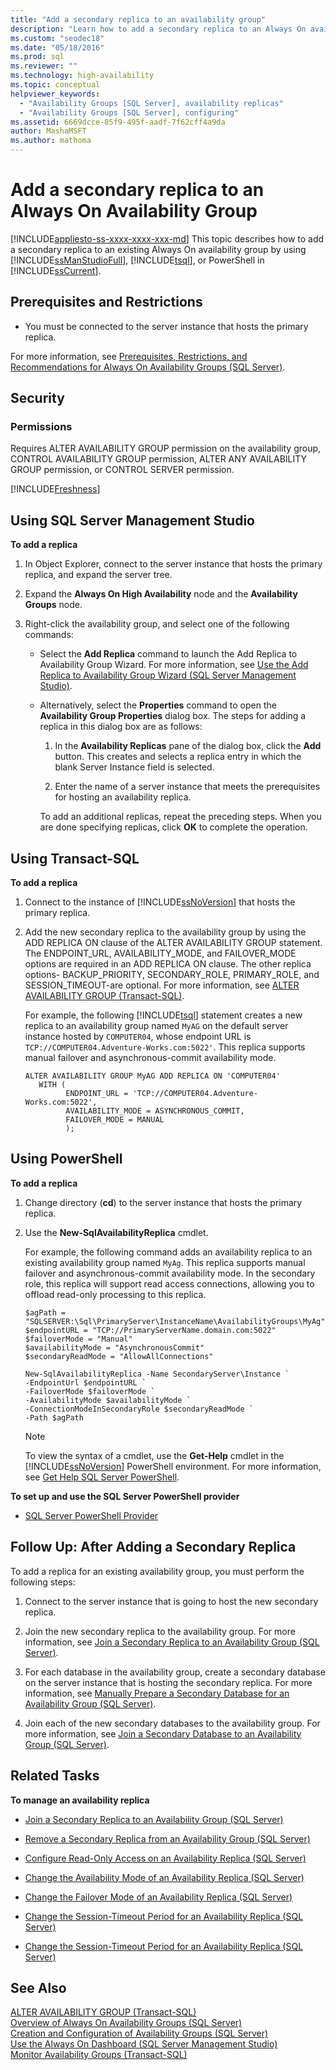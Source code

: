 ```yaml
---
title: "Add a secondary replica to an availability group"
description: "Learn how to add a secondary replica to an Always On availability group using either Transact-SQL (T-SQL), PowerShell, or the Availability Group Wizard in SQL Server Management Studio (SSMS)."
ms.custom: "seodec18"
ms.date: "05/18/2016"
ms.prod: sql
ms.reviewer: ""
ms.technology: high-availability
ms.topic: conceptual
helpviewer_keywords: 
  - "Availability Groups [SQL Server], availability replicas"
  - "Availability Groups [SQL Server], configuring"
ms.assetid: 6669dcce-85f9-495f-aadf-7f62cff4a9da
author: MashaMSFT
ms.author: mathoma
---
```

# Add a secondary replica to an Always On Availability Group
[!INCLUDE[appliesto-ss-xxxx-xxxx-xxx-md](../../../includes/appliesto-ss-xxxx-xxxx-xxx-md.md)]
  This topic describes how to add a secondary replica to an existing Always On availability group by using [!INCLUDE[ssManStudioFull](../../../includes/ssmanstudiofull-md.md)], [!INCLUDE[tsql](../../../includes/tsql-md.md)], or PowerShell in [!INCLUDE[ssCurrent](../../../includes/sscurrent-md.md)].  

  
##  <a name="PrerequisitesRestrictions"></a> Prerequisites and Restrictions  
  
-   You must be connected to the server instance that hosts the primary replica.  
  
 For more information, see [Prerequisites, Restrictions, and Recommendations for Always On Availability Groups &#40;SQL Server&#41;](../../../database-engine/availability-groups/windows/prereqs-restrictions-recommendations-always-on-availability.md).  

##  <a name="Security"></a> Security  
  
###  <a name="Permissions"></a> Permissions  
 Requires ALTER AVAILABILITY GROUP permission on the availability group, CONTROL AVAILABILITY GROUP permission, ALTER ANY AVAILABILITY GROUP permission, or CONTROL SERVER permission.  

[!INCLUDE[Freshness](../../../includes/paragraph-content/fresh-note-steps-feedback.md)]

##  <a name="SSMSProcedure"></a> Using SQL Server Management Studio  
 **To add a replica**  
  
1.  In Object Explorer, connect to the server instance that hosts the primary replica, and expand the server tree.  
  
2.  Expand the **Always On High Availability** node and the **Availability Groups** node.  
  
3.  Right-click the availability group, and select one of the following commands:  
  
    -   Select the **Add Replica** command to launch the Add Replica to Availability Group Wizard. For more information, see [Use the Add Replica to Availability Group Wizard &#40;SQL Server Management Studio&#41;](../../../database-engine/availability-groups/windows/use-the-add-replica-to-availability-group-wizard-sql-server-management-studio.md).  
  
    -   Alternatively, select the **Properties** command to open the **Availability Group Properties** dialog box. The steps for adding a replica in this dialog box are as follows:  
  
        1.  In the **Availability Replicas** pane of the dialog box, click the **Add** button. This creates and selects a replica entry in which the blank Server Instance field is selected.  
  
        2.  Enter the name of a server instance that meets the prerequisites for hosting an availability replica.  
  
         To add an additional replicas, repeat the preceding steps. When you are done specifying replicas, click **OK** to complete the operation.  
  
##  <a name="TsqlProcedure"></a> Using Transact-SQL  
 **To add a replica**  
  
1.  Connect to the instance of [!INCLUDE[ssNoVersion](../../../includes/ssnoversion-md.md)] that hosts the primary replica.  
  
2.  Add the new secondary replica to the availability group by using the ADD REPLICA ON clause of the ALTER AVAILABILITY GROUP statement. The ENDPOINT_URL, AVAILABILITY_MODE, and FAILOVER_MODE options are required in an ADD REPLICA ON clause. The other replica options- BACKUP_PRIORITY, SECONDARY_ROLE, PRIMARY_ROLE, and SESSION_TIMEOUT-are optional. For more information, see [ALTER AVAILABILITY GROUP &#40;Transact-SQL&#41;](../../../t-sql/statements/alter-availability-group-transact-sql.md).  
  
     For example, the following [!INCLUDE[tsql](../../../includes/tsql-md.md)] statement creates a new replica to an availability group named `MyAG` on the default server instance hosted by `COMPUTER04`, whose endpoint URL is `TCP://COMPUTER04.Adventure-Works.com:5022'`. This replica supports manual failover and asynchronous-commit availability mode.  
  
    ```  
    ALTER AVAILABILITY GROUP MyAG ADD REPLICA ON 'COMPUTER04'   
       WITH (  
             ENDPOINT_URL = 'TCP://COMPUTER04.Adventure-Works.com:5022',  
             AVAILABILITY_MODE = ASYNCHRONOUS_COMMIT,  
             FAILOVER_MODE = MANUAL  
             );  
    ```  
  
##  <a name="PowerShellProcedure"></a> Using PowerShell  
 **To add a replica**  
  
1.  Change directory (**cd**) to the server instance that hosts the primary replica.  
  
2.  Use the **New-SqlAvailabilityReplica** cmdlet.  
  
     For example, the following command adds an availability replica to an existing availability group named `MyAg`. This replica supports manual failover and asynchronous-commit availability mode. In the secondary role, this replica will support read access connections, allowing you to offload read-only processing to this replica.  
  
    ```  
    $agPath = "SQLSERVER:\Sql\PrimaryServer\InstanceName\AvailabilityGroups\MyAg"  
    $endpointURL = "TCP://PrimaryServerName.domain.com:5022"  
    $failoverMode = "Manual"  
    $availabilityMode = "AsynchronousCommit"  
    $secondaryReadMode = "AllowAllConnections"  
  
    New-SqlAvailabilityReplica -Name SecondaryServer\Instance `   
    -EndpointUrl $endpointURL `   
    -FailoverMode $failoverMode `   
    -AvailabilityMode $availabilityMode `   
    -ConnectionModeInSecondaryRole $secondaryReadMode `   
    -Path $agPath  
    ```  
  
    > [!NOTE]  
    >  To view the syntax of a cmdlet, use the **Get-Help** cmdlet in the [!INCLUDE[ssNoVersion](../../../includes/ssnoversion-md.md)] PowerShell environment. For more information, see [Get Help SQL Server PowerShell](../../../relational-databases/scripting/get-help-sql-server-powershell.md).  
  
 **To set up and use the SQL Server PowerShell provider**  
  
-   [SQL Server PowerShell Provider](../../../relational-databases/scripting/sql-server-powershell-provider.md)  
  
##  <a name="FollowUp"></a> Follow Up: After Adding a Secondary Replica  
 To add a replica for an existing availability group, you must perform the following steps:  
  
1.  Connect to the server instance that is going to host the new secondary replica.  
  
2.  Join the new secondary replica to the availability group. For more information, see [Join a Secondary Replica to an Availability Group &#40;SQL Server&#41;](../../../database-engine/availability-groups/windows/join-a-secondary-replica-to-an-availability-group-sql-server.md).  
  
3.  For each database in the availability group, create a secondary database on the server instance that is hosting the secondary replica. For more information, see [Manually Prepare a Secondary Database for an Availability Group &#40;SQL Server&#41;](../../../database-engine/availability-groups/windows/manually-prepare-a-secondary-database-for-an-availability-group-sql-server.md).  
  
4.  Join each of the new secondary databases to the availability group. For more information, see [Join a Secondary Database to an Availability Group &#40;SQL Server&#41;](../../../database-engine/availability-groups/windows/join-a-secondary-database-to-an-availability-group-sql-server.md).  
  
##  <a name="RelatedTasks"></a> Related Tasks  
 **To manage an availability replica**  
  
-   [Join a Secondary Replica to an Availability Group &#40;SQL Server&#41;](../../../database-engine/availability-groups/windows/join-a-secondary-replica-to-an-availability-group-sql-server.md)  
  
-   [Remove a Secondary Replica from an Availability Group &#40;SQL Server&#41;](../../../database-engine/availability-groups/windows/remove-a-secondary-replica-from-an-availability-group-sql-server.md)  
  
-   [Configure Read-Only Access on an Availability Replica &#40;SQL Server&#41;](../../../database-engine/availability-groups/windows/configure-read-only-access-on-an-availability-replica-sql-server.md)  
  
-   [Change the Availability Mode of an Availability Replica &#40;SQL Server&#41;](../../../database-engine/availability-groups/windows/change-the-availability-mode-of-an-availability-replica-sql-server.md)  
  
-   [Change the Failover Mode of an Availability Replica &#40;SQL Server&#41;](../../../database-engine/availability-groups/windows/change-the-failover-mode-of-an-availability-replica-sql-server.md)  
  
-   [Change the Session-Timeout Period for an Availability Replica &#40;SQL Server&#41;](../../../database-engine/availability-groups/windows/change-the-session-timeout-period-for-an-availability-replica-sql-server.md)  
  
-   [Change the Session-Timeout Period for an Availability Replica &#40;SQL Server&#41;](../../../database-engine/availability-groups/windows/change-the-session-timeout-period-for-an-availability-replica-sql-server.md)  
  
## See Also  
 [ALTER AVAILABILITY GROUP &#40;Transact-SQL&#41;](../../../t-sql/statements/alter-availability-group-transact-sql.md)   
 [Overview of Always On Availability Groups &#40;SQL Server&#41;](../../../database-engine/availability-groups/windows/overview-of-always-on-availability-groups-sql-server.md)   
 [Creation and Configuration of Availability Groups &#40;SQL Server&#41;](../../../database-engine/availability-groups/windows/creation-and-configuration-of-availability-groups-sql-server.md)   
 [Use the Always On Dashboard &#40;SQL Server Management Studio&#41;](../../../database-engine/availability-groups/windows/use-the-always-on-dashboard-sql-server-management-studio.md)   
 [Monitor Availability Groups &#40;Transact-SQL&#41;](../../../database-engine/availability-groups/windows/monitor-availability-groups-transact-sql.md)  
  
  
